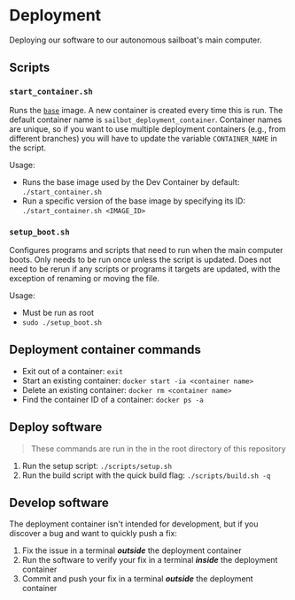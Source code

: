 # Deployment

Deploying our software to our autonomous sailboat's main computer.

## Scripts

### `start_container.sh`

Runs the [`base`](https://github.com/UBCSailbot/sailbot_workspace/blob/main/.devcontainer/base-dev/base-dev.Dockerfile)
image. A new container is created every time this is run. The default container name is `sailbot_deployment_container`.
Container names are unique, so if you want to use multiple deployment containers (e.g., from different branches)
you will have to update the variable `CONTAINER_NAME` in the script.

Usage:

- Runs the base image used by the Dev Container by default: `./start_container.sh`
- Run a specific version of the base image by specifying its ID: `./start_container.sh <IMAGE_ID>`

### `setup_boot.sh`

Configures programs and scripts that need to run when the main computer boots. Only needs to be run once unless the
script is updated. Does not need to be rerun if any scripts or programs it targets are updated, with the exception of
renaming or moving the file.

Usage:

- Must be run as root
- `sudo ./setup_boot.sh`

## Deployment container commands

- Exit out of a container: `exit`
- Start an existing container: `docker start -ia <container name>`
- Delete an existing container: `docker rm <container name>`
- Find the container ID of a container: `docker ps -a`

## Deploy software

> These commands are run in the in the root directory of this repository

1. Run the setup script: `./scripts/setup.sh`
2. Run the build script with the quick build flag: `./scripts/build.sh -q`

## Develop software

The deployment container isn't intended for development, but if you discover a bug and want to quickly push a fix:

1. Fix the issue in a terminal ***outside*** the deployment container
2. Run the software to verify your fix in a terminal ***inside*** the deployment container
3. Commit and push your fix in a terminal ***outside*** the deployment container
